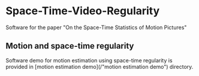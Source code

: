 # Space-Time-Video-Regularity
Software for the paper "On the Space-Time Statistics of Motion Pictures"

## Motion and space-time regularity
Software demo for motion estimation using space-time regularity is provided in [motion estimation demo](/"motion estimation demo") directory.